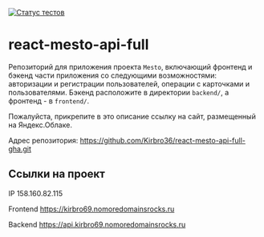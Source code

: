 [![Статус тестов](../../actions/workflows/tests.yml/badge.svg)](../../actions/workflows/tests.yml)

# react-mesto-api-full
Репозиторий для приложения проекта `Mesto`, включающий фронтенд и бэкенд части приложения со следующими возможностями: авторизации и регистрации пользователей, операции с карточками и пользователями. Бэкенд расположите в директории `backend/`, а фронтенд - в `frontend/`. 
  
Пожалуйста, прикрепите в это описание ссылку на сайт, размещенный на Яндекс.Облаке. 

Адрес репозитория: https://github.com/Kirbro36/react-mesto-api-full-gha.git

## Ссылки на проект

IP 158.160.82.115

Frontend https://kirbro69.nomoredomainsrocks.ru

Backend https://api.kirbro69.nomoredomainsrocks.ru
